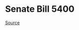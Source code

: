 # Senate Bill 5400

[Source](http://lawfilesext.leg.wa.gov/biennium/2021-22/Xml/Bills/Senate%20Bills/5400.xml)